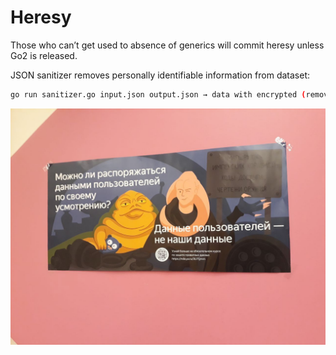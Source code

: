 # Heresy

Those who can’t get used to absence of generics will commit heresy unless Go2 is released.

JSON sanitizer removes personally identifiable information from dataset:

```sh
go run sanitizer.go input.json output.json → data with encrypted (removed) id, names, phones
```
![](https://github.com/alissiawells/Heresy/blob/master/anonymization.jpeg)
